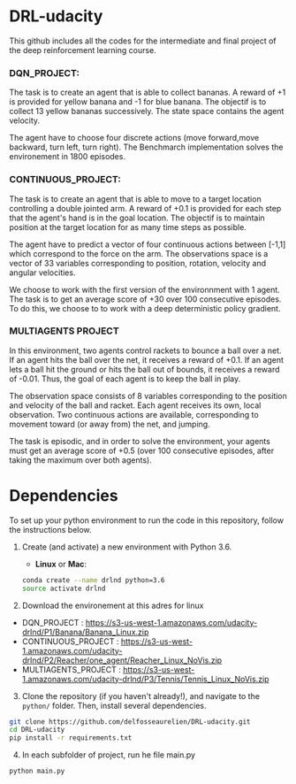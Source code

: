 # DRL-udacity

This github includes all the codes for the intermediate and final project of the deep reinforcement learning course.

### DQN_PROJECT:

The task is to create an agent that is able to collect bananas. A reward of +1 is provided for yellow banana and -1 for blue banana. The objectif is to collect 13 yellow bananas successively. The state space contains the agent velocity.

The agent have to choose four discrete actions (move forward,move backward, turn left, turn right). The Benchmarch implementation solves the environement in 1800 episodes.

### CONTINUOUS_PROJECT:

The task is to create an agent that is able to move to a target location controlling a double jointed arm. A reward of +0.1 is provided for each step that the agent's hand is in the goal location.
The objectif is to maintain position at the target location for as many time steps as possible.

The agent have to predict a vector of four continuous actions between [-1,1] which correspond to the force on the arm.
The observations space is a vector of 33 variables corresponding to position, rotation, velocity and angular velocities.

We choose to work with the first version of the environnment with 1 agent. The task is to get an average score of +30 over 100 consecutive episodes. To do this, we choose to to work with a deep deterministic policy gradient.

### MULTIAGENTS PROJECT

In this environment, two agents control rackets to bounce a ball over a net. If an agent hits the ball over the net, it receives a reward of +0.1. If an agent lets a ball hit the ground or hits the ball out of bounds, it receives a reward of -0.01. Thus, the goal of each agent is to keep the ball in play.

The observation space consists of 8 variables corresponding to the position and velocity of the ball and racket. Each agent receives its own, local observation. Two continuous actions are available, corresponding to movement toward (or away from) the net, and jumping.

The task is episodic, and in order to solve the environment, your agents must get an average score of +0.5 (over 100 consecutive episodes, after taking the maximum over both agents).


# Dependencies
To set up your python environment to run the code in this repository, follow the instructions below.

1. Create (and activate) a new environment with Python 3.6.

	- __Linux__ or __Mac__: 
	```bash
	conda create --name drlnd python=3.6
	source activate drlnd
	```
 
2. Download the environement at this adres for linux
  * DQN_PROJECT : https://s3-us-west-1.amazonaws.com/udacity-drlnd/P1/Banana/Banana_Linux.zip
  * CONTINUOUS_PROJECT :  https://s3-us-west-1.amazonaws.com/udacity-drlnd/P2/Reacher/one_agent/Reacher_Linux_NoVis.zip
  * MULTIAGENTS_PROJECT : https://s3-us-west-1.amazonaws.com/udacity-drlnd/P3/Tennis/Tennis_Linux_NoVis.zip

3. Clone the repository (if you haven't already!), and navigate to the `python/` folder.  Then, install several dependencies.
```bash
git clone https://github.com/delfosseaurelien/DRL-udacity.git
cd DRL-udacity
pip install -r requirements.txt
```


4. In each subfolder of project, run he file main.py
```bash
python main.py
```

